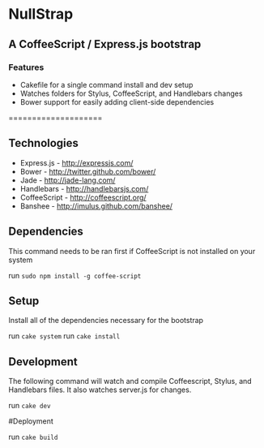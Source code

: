 # NullStrap
## A CoffeeScript / Express.js bootstrap

### Features

* Cakefile for a single command install and dev setup
* Watches folders for Stylus, CoffeeScript, and Handlebars changes
* Bower support for easily adding client-side dependencies

====================

## Technologies

* Express.js - http://expressjs.com/
* Bower - http://twitter.github.com/bower/
* Jade - http://jade-lang.com/
* Handlebars - http://handlebarsjs.com/
* CoffeeScript - http://coffeescript.org/
* Banshee - http://imulus.github.com/banshee/

## Dependencies

This command needs to be ran first if CoffeeScript is not installed on your system

run `sudo npm install -g coffee-script`

## Setup

Install all of the dependencies necessary for the bootstrap

run `cake system`
run `cake install`


## Development

The following command will watch and compile Coffeescript, Stylus, and Handlebars files. It also watches server.js for changes.

run `cake dev`

#Deployment

run `cake build`
